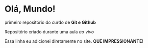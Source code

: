 # Olá, Mundo!
 primeiro repositório do curdo de **Git e Github**

Repositório criado durante uma aula *ao vivo*

Essa linha eu adicionei diretamente no site. **QUE IMPRESSIONANTE!**
